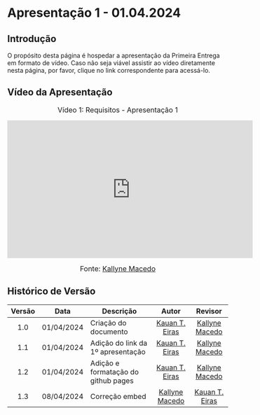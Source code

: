 # Apresentação 1 - 01.04.2024

## Introdução

O propósito desta página é hospedar a apresentação da Primeira Entrega em formato de vídeo. Caso não seja viável assistir ao vídeo diretamente nesta página, por favor, clique no link correspondente para acessá-lo.

## Vídeo da Apresentação

<center>

<font size="3"><p>Vídeo 1: Requisitos - Apresentação 1</p></font>
<iframe width="560" height="315" src="https://www.youtube.com/embed/Izkc9Wx-Y24?si=TN-f5nqUuHl6XQBL" title="YouTube video player" frameborder="0" allow="accelerometer; autoplay; clipboard-write; encrypted-media; gyroscope; picture-in-picture; web-share" referrerpolicy="strict-origin-when-cross-origin" allowfullscreen></iframe>

<font size="3"><p>Fonte: [Kallyne Macedo](https://github.com/kalipassos) </p></font>

</center>

## Histórico de Versão

| Versão | Data | Descrição | Autor | Revisor
|:------:|:----:|-----------|:-----:|:------:
| 1.0 | 01/04/2024 | Criação do documento | [Kauan T. Eiras](https://github.com/kauaneiras) | [Kallyne Macedo](https://github.com/kalipassos)
| 1.1 | 01/04/2024 | Adição do link da 1º apresentação | [Kauan T. Eiras](https://github.com/kauaneiras) | [Kallyne Macedo](https://github.com/kalipassos)
| 1.2 | 01/04/2024 | Adição e formatação do github pages | [Kauan T. Eiras](https://github.com/kauaneiras) | [Kallyne Macedo](https://github.com/kalipassos)
| 1.3 | 08/04/2024 | Correção embed | [Kallyne Macedo](https://github.com/kalipassos) | [Kauan T. Eiras](https://github.com/kauaneiras) 
